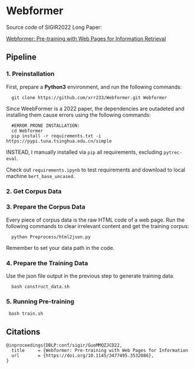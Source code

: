 # Webformer
Source code of SIGIR2022 Long Paper:

[Webformer: Pre-training with Web Pages for Information Retrieval](https://dl.acm.org/doi/abs/10.1145/3477495.3532086)

## Pipeline

### 1. Preinstallation
First, prepare a **Python3** environment, and run the following commands:
```
  git clone https://github.com/xrr233/Webformer.git Webformer
```

Since WeebFormer is a 2022 paper, the dependencies are outadeted and installing them cause errors using the following commands:

```
  #ERROR PRONE INSTALLATION:
  cd Webformer
  pip install -r requirements.txt -i https://pypi.tuna.tsinghua.edu.cn/simple
```

INSTEAD, I manually installed via `pip` all requirements, excluding `pytrec-eval`.

Check out `requirements.ipynb` to test requirements and download to local machine `bert_base_uncased`.

### 2. Get Corpus Data


### 3. Prepare the Corpus Data
Every piece of corpus data is the raw HTML code of a web page.
Run the following commands to clear irrelevant content and get the training corpus:
```
  python Preprocess/html2json.py 
```
Remember to set your data path in the code.

### 4. Prepare the Training Data
Use the json file output in the previous step to generate training data.
```
  bash construct_data.sh
```

### 5. Running Pre-training

```
 bash train.sh
```

## Citations

```
@inproceedings{DBLP:conf/sigir/GuoMMQZJCD22,
  title     = {Webformer: Pre-training with Web Pages for Information 
  url       = {https://doi.org/10.1145/3477495.3532086},
}
```
